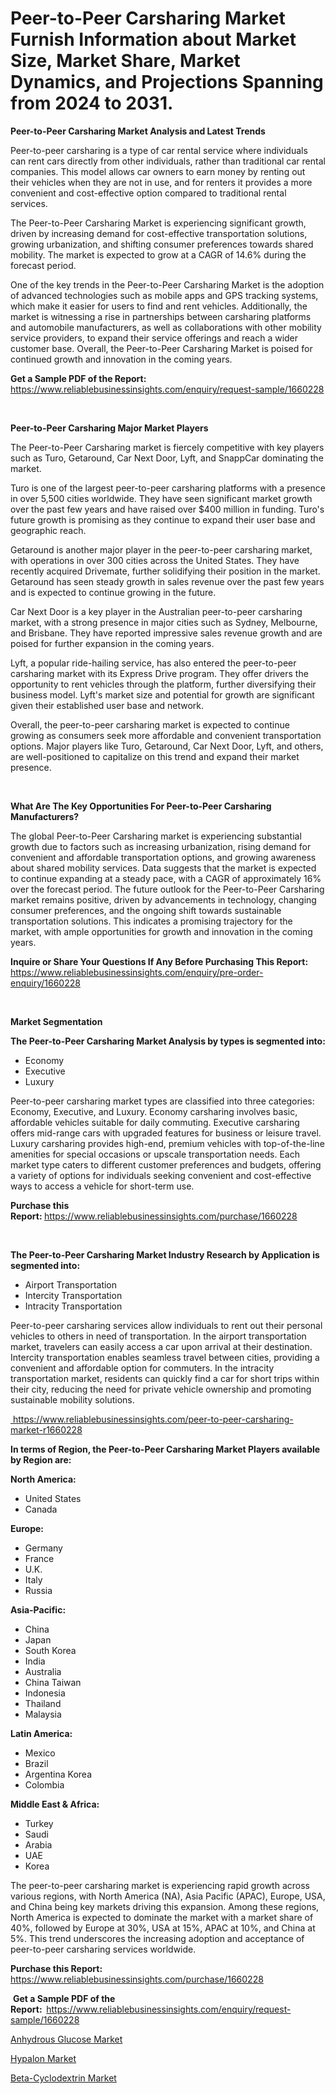 <p><h1>Peer-to-Peer Carsharing Market Furnish Information about Market Size, Market Share, Market Dynamics, and Projections Spanning from 2024 to 2031.</h1></p><p><strong>Peer-to-Peer Carsharing Market Analysis and Latest Trends</strong></p>
<p><p>Peer-to-peer carsharing is a type of car rental service where individuals can rent cars directly from other individuals, rather than traditional car rental companies. This model allows car owners to earn money by renting out their vehicles when they are not in use, and for renters it provides a more convenient and cost-effective option compared to traditional rental services.</p><p>The Peer-to-Peer Carsharing Market is experiencing significant growth, driven by increasing demand for cost-effective transportation solutions, growing urbanization, and shifting consumer preferences towards shared mobility. The market is expected to grow at a CAGR of 14.6% during the forecast period. </p><p>One of the key trends in the Peer-to-Peer Carsharing Market is the adoption of advanced technologies such as mobile apps and GPS tracking systems, which make it easier for users to find and rent vehicles. Additionally, the market is witnessing a rise in partnerships between carsharing platforms and automobile manufacturers, as well as collaborations with other mobility service providers, to expand their service offerings and reach a wider customer base. Overall, the Peer-to-Peer Carsharing Market is poised for continued growth and innovation in the coming years.</p></p>
<p><strong>Get a Sample PDF of the Report:&nbsp;</strong> <a href="https://www.reliablebusinessinsights.com/enquiry/request-sample/1660228">https://www.reliablebusinessinsights.com/enquiry/request-sample/1660228</a></p>
<p>&nbsp;</p>
<p><strong>Peer-to-Peer Carsharing Major Market Players</strong></p>
<p><p>The Peer-to-Peer Carsharing market is fiercely competitive with key players such as Turo, Getaround, Car Next Door, Lyft, and SnappCar dominating the market. </p><p>Turo is one of the largest peer-to-peer carsharing platforms with a presence in over 5,500 cities worldwide. They have seen significant market growth over the past few years and have raised over $400 million in funding. Turo's future growth is promising as they continue to expand their user base and geographic reach.</p><p>Getaround is another major player in the peer-to-peer carsharing market, with operations in over 300 cities across the United States. They have recently acquired Drivemate, further solidifying their position in the market. Getaround has seen steady growth in sales revenue over the past few years and is expected to continue growing in the future.</p><p>Car Next Door is a key player in the Australian peer-to-peer carsharing market, with a strong presence in major cities such as Sydney, Melbourne, and Brisbane. They have reported impressive sales revenue growth and are poised for further expansion in the coming years.</p><p>Lyft, a popular ride-hailing service, has also entered the peer-to-peer carsharing market with its Express Drive program. They offer drivers the opportunity to rent vehicles through the platform, further diversifying their business model. Lyft's market size and potential for growth are significant given their established user base and network.</p><p>Overall, the peer-to-peer carsharing market is expected to continue growing as consumers seek more affordable and convenient transportation options. Major players like Turo, Getaround, Car Next Door, Lyft, and others, are well-positioned to capitalize on this trend and expand their market presence.</p></p>
<p>&nbsp;</p>
<p><strong>What Are The Key Opportunities For Peer-to-Peer Carsharing Manufacturers?</strong></p>
<p><p>The global Peer-to-Peer Carsharing market is experiencing substantial growth due to factors such as increasing urbanization, rising demand for convenient and affordable transportation options, and growing awareness about shared mobility services. Data suggests that the market is expected to continue expanding at a steady pace, with a CAGR of approximately 16% over the forecast period. The future outlook for the Peer-to-Peer Carsharing market remains positive, driven by advancements in technology, changing consumer preferences, and the ongoing shift towards sustainable transportation solutions. This indicates a promising trajectory for the market, with ample opportunities for growth and innovation in the coming years.</p></p>
<p><strong>Inquire or Share Your Questions If Any Before Purchasing This Report:</strong> <a href="https://www.reliablebusinessinsights.com/enquiry/pre-order-enquiry/1660228">https://www.reliablebusinessinsights.com/enquiry/pre-order-enquiry/1660228</a></p>
<p>&nbsp;</p>
<p><strong>Market Segmentation</strong></p>
<p><strong>The Peer-to-Peer Carsharing Market Analysis by types is segmented into:</strong></p>
<p><ul><li>Economy</li><li>Executive</li><li>Luxury</li></ul></p>
<p><p>Peer-to-peer carsharing market types are classified into three categories: Economy, Executive, and Luxury. Economy carsharing involves basic, affordable vehicles suitable for daily commuting. Executive carsharing offers mid-range cars with upgraded features for business or leisure travel. Luxury carsharing provides high-end, premium vehicles with top-of-the-line amenities for special occasions or upscale transportation needs. Each market type caters to different customer preferences and budgets, offering a variety of options for individuals seeking convenient and cost-effective ways to access a vehicle for short-term use.</p></p>
<p><strong>Purchase this Report:&nbsp;</strong><a href="https://www.reliablebusinessinsights.com/purchase/1660228">https://www.reliablebusinessinsights.com/purchase/1660228</a></p>
<p>&nbsp;</p>
<p><strong>The Peer-to-Peer Carsharing Market Industry Research by Application is segmented into:</strong></p>
<p><ul><li>Airport Transportation</li><li>Intercity Transportation</li><li>Intracity Transportation</li></ul></p>
<p><p>Peer-to-peer carsharing services allow individuals to rent out their personal vehicles to others in need of transportation. In the airport transportation market, travelers can easily access a car upon arrival at their destination. Intercity transportation enables seamless travel between cities, providing a convenient and affordable option for commuters. In the intracity transportation market, residents can quickly find a car for short trips within their city, reducing the need for private vehicle ownership and promoting sustainable mobility solutions.</p></p>
<p><a href="https://www.reliablebusinessinsights.com/peer-to-peer-carsharing-market-r1660228">&nbsp;https://www.reliablebusinessinsights.com/peer-to-peer-carsharing-market-r1660228</a></p>
<p><strong>In terms of Region, the Peer-to-Peer Carsharing Market Players available by Region are:</strong></p>
<p>
    <p> <strong> North America: </strong>
        <ul>
            <li>United States</li>
            <li>Canada</li>
        </ul>
        </p> 
    <p> <strong> Europe: </strong>
        <ul>
            <li>Germany</li>
            <li>France</li>
            <li>U.K.</li>
            <li>Italy</li>
            <li>Russia</li>
        </ul>
        </p> 
    <p> <strong> Asia-Pacific: </strong>
        <ul>
            <li>China</li>
            <li>Japan</li>
            <li>South Korea</li>
            <li>India</li>
            <li>Australia</li>
            <li>China Taiwan</li>
            <li>Indonesia</li>
            <li>Thailand</li>
            <li>Malaysia</li>
        </ul>
        </p> 
    <p> <strong> Latin America: </strong>
        <ul>
            <li>Mexico</li>
            <li>Brazil</li>
            <li>Argentina Korea</li>
            <li>Colombia</li>
        </ul>
        </p> 
    <p> <strong> Middle East & Africa: </strong>
        <ul>
            <li>Turkey</li>
            <li>Saudi</li>
            <li>Arabia</li>
            <li>UAE</li>
            <li>Korea</li>
        </ul>
    </p>
    </p>
<p><p>The peer-to-peer carsharing market is experiencing rapid growth across various regions, with North America (NA), Asia Pacific (APAC), Europe, USA, and China being key markets driving this expansion. Among these regions, North America is expected to dominate the market with a market share of 40%, followed by Europe at 30%, USA at 15%, APAC at 10%, and China at 5%. This trend underscores the increasing adoption and acceptance of peer-to-peer carsharing services worldwide.</p></p>
<p><strong>Purchase this Report: </strong><a href="https://www.reliablebusinessinsights.com/purchase/1660228">https://www.reliablebusinessinsights.com/purchase/1660228</a></p>
<p>&nbsp;<strong>Get a Sample PDF of the Report:&nbsp;&nbsp;</strong><a href="https://www.reliablebusinessinsights.com/enquiry/request-sample/1660228">https://www.reliablebusinessinsights.com/enquiry/request-sample/1660228</a></p>
<p><strong></strong></p>
<p><p><a href="https://github.com/marthawweekle/Market-Research-Report-List-1/blob/main/anhydrous-glucose-market.md">Anhydrous Glucose Market</a></p><p><a href="https://github.com/alexxisgm/Market-Research-Report-List-1/blob/main/hypalon-market.md">Hypalon Market</a></p><p><a href="https://github.com/HenrietteMills1/Market-Research-Report-List-1/blob/main/beta-cyclodextrin-market.md">Beta-Cyclodextrin Market</a></p></p>